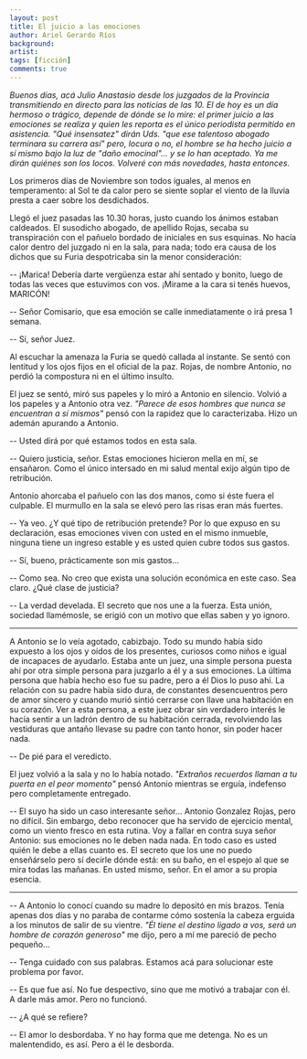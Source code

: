 ```yaml
---
layout: post
title: El juicio a las emociones
author: Ariel Gerardo Ríos
background:
artist:
tags: [ficción]
comments: true
---
```


_Buenos días, acá Julio Anastasio desde los juzgados de la Provincia
transmitiendo en directo para las noticias de las 10. El de hoy es un día
hermoso o trágico, depende de dónde se lo mire: el primer juicio a las emociones
se realiza y quien les reporta es el único periodista permitido en asistencia.
"Qué insensatez" dirán Uds. "que ese talentoso abogado terminara su carrera así"
pero, locura o no, el hombre se ha hecho juicio a sí mismo bajo la luz de "daño
emocinal"... y se lo han aceptado. Ya me dirán quiénes son los locos. Volveré
con más novedades, hasta entonces._

Los primeros días de Noviembre son todos iguales, al menos en temperamento: al
Sol te da calor pero se siente soplar el viento de la lluvia presta a caer sobre
los desdichados. 

Llegó el juez pasadas las 10.30 horas, justo cuando los ánimos estaban
caldeados. El susodicho abogado, de apellido Rojas, secaba su transpiración con
el pañuelo bordado de iniciales en sus esquinas. No hacía calor dentro del
juzgado ni en la sala, para nada; todo era causa de los dichos que su Furia
despotricaba sin la menor consideración:

-- ¡Marica! Debería darte vergüenza estar ahí sentado y bonito, luego de todas
las veces que estuvimos con vos. ¡Mirame a la cara si tenés huevos, MARICÓN!

-- Señor Comisario, que esa emoción se calle inmediatamente o irá presa 1
semana.

-- Sí, señor Juez.

Al escuchar la amenaza la Furia se quedó callada al instante. Se sentó con
lentitud y los ojos fijos en el oficial de la paz. Rojas, de nombre Antonio, no
perdió la compostura ni en el último insulto.

El juez se sentó, miró sus papeles y lo miró a Antonio en silencio. Volvió a los
papeles y a Antonio otra vez. _"Parece de esos hombres que nunca se encuentran a
sí mismos"_ pensó con la rapidez que lo caracterizaba. Hizo un ademán apurando a
Antonio.

-- Usted dirá por qué estamos todos en esta sala.

-- Quiero justicia, señor. Estas emociones hicieron mella en mí, se ensañaron.
Como el único intersado en mi salud mental exijo algún tipo de retribución.

Antonio ahorcaba el pañuelo con las dos manos, como si éste fuera el culpable.
El murmullo en la sala se elevó pero las risas eran más fuertes.

-- Ya veo. ¿Y qué tipo de retribución pretende? Por lo que expuso en su
declaración, esas emociones viven con usted en el mismo inmueble, ninguna tiene un
ingreso estable y es usted quien cubre todos sus gastos.

-- Sí, bueno, prácticamente son mis gastos...

-- Como sea. No creo que exista una solución económica en este caso. Sea claro.
¿Qué clase de justicia?

-- La verdad develada. El secreto que nos une a la fuerza. Esta unión, sociedad
llamémosle, se erigió con un motivo que ellas saben y yo ignoro.


--------

A Antonio se lo veía agotado, cabizbajo. Todo su mundo había sido expuesto a los
ojos y oídos de los presentes, curiosos como niños e igual de incapaces de
ayudarlo. Estaba ante un juez, una simple persona puesta ahí por otra simple
persona para juzgarlo a él y a sus emociones. La última persona que había hecho
eso fue su padre, pero a él Dios lo puso ahí. La relación con su padre había
sido dura, de constantes desencuentros pero de amor sincero y cuando murió
sintió cerrarse con llave una habitación en su corazón. Ver a esta persona, a
este juez obrar sin verdadero interés le hacía sentir a un ladrón dentro de su
habitación cerrada, revolviendo las vestiduras que antaño llevase su padre con
tanto honor, sin poder hacer nada.

-- De pié para el veredicto.

El juez volvió a la sala y no lo había notado. _"Extraños recuerdos llaman a tu
puerta en el peor momento"_ pensó Antonio mientras se erguía, indefenso pero
completamente entregado.

-- El suyo ha sido un caso interesante señor... Antonio Gonzalez Rojas, pero no
difícil. Sin embargo, debo reconocer que ha servido de ejercicio mental, como un
viento fresco en esta rutina. Voy a fallar en contra suya señor Antonio: sus
emociones no le deben nada nada. En todo caso es usted quién le debe a ellas
cuanto es. El secreto que los une no puedo enseñárselo pero sí decirle dónde
está: en su baño, en el espejo al que se mira todas las mañanas. En usted mismo,
señor. En el amor a su propia esencia.

-------

-- A Antonio lo conocí cuando su madre lo depositó en mis brazos. Tenía apenas
dos días y no paraba de contarme cómo sostenía la cabeza erguida a los minutos
de salir de su vientre. _"Él tiene el destino ligado a vos, será un hombre de
corazón generoso"_ me dijo, pero a mí me pareció de pecho pequeño...

-- Tenga cuidado con sus palabras. Estamos acá para solucionar este problema por
favor.

-- Es que fue así. No fue despectivo, sino que me motivó a trabajar con él. A
darle más amor. Pero no funcionó.

-- ¿A qué se refiere?

-- El amor lo desbordaba. Y no hay forma que me detenga. No es un malentendido,
es así. Pero a él le desborda.


